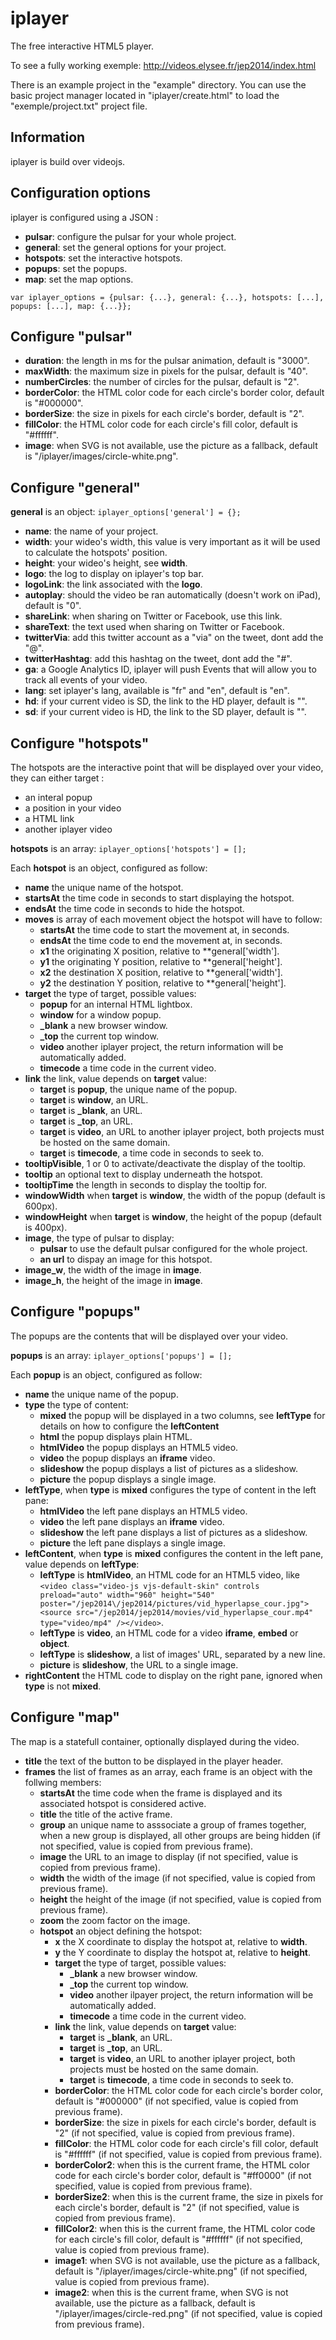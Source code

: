 iplayer
=======

The free interactive HTML5 player.

To see a fully working exemple: http://videos.elysee.fr/jep2014/index.html

There is an example project in the "example" directory. You can use the basic project manager located in "iplayer/create.html" to load the "exemple/project.txt" project file.

Information
--------------------------------------
iplayer is build over videojs.


Configuration options
--------------------------------------

iplayer is configured using a JSON :

- **pulsar**: configure the pulsar for your whole project.
- **general**: set the general options for your project.
- **hotspots**: set the interactive hotspots.
- **popups**: set the popups.
- **map**: set the map options.

`var iplayer_options = {pulsar: {...}, general: {...}, hotspots: [...], popups: [...], map: {...}};`

Configure "pulsar"
--------------------------------------

- **duration**: the length in ms for the pulsar animation, default is "3000".
- **maxWidth**: the maximum size in pixels for the pulsar, default is "40".
- **numberCircles**: the number of circles for the pulsar, default is "2".
- **borderColor**: the HTML color code for each circle's border color, default is "#000000".
- **borderSize**: the size in pixels for each circle's border, default is "2".
- **fillColor**: the HTML color code for each circle's fill color, default is "#ffffff".
- **image**: when SVG is not available, use the picture as a fallback, default is "/iplayer/images/circle-white.png".


Configure "general"
--------------------------------------

**general** is an object: `iplayer_options['general'] = {};`

- **name**: the name of your project.
- **width**: your wideo's width, this value is very important as it will be used to calculate the hotspots' position.
- **height**: your wideo's height, see **width**.
- **logo**: the log to display on iplayer's top bar.
- **logoLink**: the link associated with the **logo**.
- **autoplay**: should the video be ran automatically (doesn't work on iPad), default is "0".
- **shareLink**: when sharing on Twitter or Facebook, use this link. 
- **shareText**: the text used when sharing on Twitter or Facebook.
- **twitterVia**: add this twitter account as a "via" on the tweet, dont add the "@".
- **twitterHashtag**: add this hashtag on the tweet, dont add the "#".
- **ga**: a Google Analytics ID, iplayer will push Events that will allow you to track all events of your video.
- **lang**: set iplayer's lang, available is "fr" and "en", default is "en". 
- **hd**: if your current video is SD, the link to the HD player, default is "".
- **sd**: if your current video is HD, the link to the SD player, default is "".

Configure "hotspots"
--------------------------------------

The hotspots are the interactive point that will be displayed over your video, they can either target :
- an interal popup
- a position in your video
- a HTML link
- another iplayer video

**hotspots** is an array: `iplayer_options['hotspots'] = [];`

Each **hotspot** is an object, configured as follow:

- **name** the unique name of the hotspot.
- **startsAt** the time code in seconds to start displaying the hotspot.
- **endsAt** the time code in seconds to hide the hotspot.
- **moves** is array of each movement object the hotspot will have to follow:
	- **startsAt** the time code to start the movement at, in seconds.
	- **endsAt** the time code to end the movement at, in seconds.
	- **x1** the originating X position, relative to **general['width'].
	- **y1** the originating Y position, relative to **general['height'].
	- **x2** the destination X position, relative to **general['width'].
	- **y2** the destination Y position, relative to **general['height'].
- **target** the type of target, possible values:
	- **popup** for an internal HTML lightbox.
	- **window** for a window popup.
	- **_blank** a new browser window.
	- **_top** the current top window.
	- **video** another iplayer project, the return information will be automatically added.
	- **timecode** a time code in the current video.
- **link** the link, value depends on **target** value:
	- **target** is **popup**, the unique name of the popup.
	- **target** is **window**, an URL.
	- **target** is **_blank**, an URL.
	- **target** is **_top**, an URL.
	- **target** is **video**, an URL to another iplayer project, both projects must be hosted on the same domain.
	- **target** is **timecode**, a time code in seconds to seek to.
- **tooltipVisible**, 1 or 0 to activate/deactivate the display of the tooltip.
- **tooltip** an optional text to display underneath the hotspot.
- **tooltipTime** the length in seconds to display the tooltip for.
- **windowWidth** when **target** is **window**, the width of the popup (default is 600px).
- **windowHeight** when **target** is **window**, the height of the popup (default is 400px).
- **image**, the type of pulsar to display:
	- **pulsar** to use the default pulsar configured for the whole project.
	- **an url** to dispay an image for this hotspot.
- **image_w**, the width of the image in **image**.
- **image_h**, the height of the image in **image**.

Configure "popups"
--------------------------------------

The popups are the contents that will be displayed over your video.

**popups** is an array: `iplayer_options['popups'] = [];`

Each **popup** is an object, configured as follow:

- **name** the unique name of the popup.
- **type** the type of content:
	- **mixed** the popup will be displayed in a two columns, see **leftType** for details on how to configure the **leftContent**
	- **html** the popup displays plain HTML.
	- **htmlVideo** the popup displays an HTML5 video.
	- **video** the popup displays an **iframe** video.
	- **slideshow** the popup displays a list of pictures as a slideshow.
	- **picture** the popup displays a single image.
- **leftType**, when **type** is **mixed** configures the type of content in the left pane:
	- **htmlVideo** the left pane displays an HTML5 video.
	- **video** the left pane displays an **iframe** video.
	- **slideshow** the left pane displays a list of pictures as a slideshow.
	- **picture** the left pane displays a single image.
- **leftContent**, when **type** is **mixed** configures the content in the left pane, value depends on **leftType**:
	- **leftType** is **htmlVideo**, an HTML code for an HTML5 video, like `<video class="video-js vjs-default-skin" controls preload="auto" width="960" height="540" poster="/jep2014\/jep2014/pictures/vid_hyperlapse_cour.jpg"><source src="/jep2014/jep2014/movies/vid_hyperlapse_cour.mp4" type="video/mp4" /></video>`.
	- **leftType** is **video**, an HTML code for a video **iframe**, **embed** or **object**.
	- **leftType** is **slideshow**, a list of images' URL, separated by a new line.
	- **picture** is **slideshow**, the URL to a single image.
- **rightContent** the HTML code to display on the right pane, ignored when **type** is not **mixed**.

Configure "map"
--------------------------------------

The map is a statefull container, optionally displayed during the video.

- **title** the text of the button to be displayed in the player header.
- **frames** the list of frames as an array, each frame is an object with the follwing members:
	- **startsAt** the time code when the frame is displayed and its associated hotspot is considered active.
	- **title** the title of the active frame.
	- **group** an unique name to asssociate a group of frames together, when a new group is displayed, all other groups are being hidden (if not specified, value is copied from previous frame).
	- **image** the URL to an image to display (if not specified, value is copied from previous frame).
	- **width** the width of the image (if not specified, value is copied from previous frame).
	- **height** the height of the image (if not specified, value is copied from previous frame).
	- **zoom** the zoom factor on the image.
	- **hotspot** an object defining the hotspot:
		- **x** the X coordinate to display the hotspot at, relative to **width**.
		- **y** the Y coordinate to display the hotspot at, relative to **height**.
		- **target** the type of target, possible values:
			- **_blank** a new browser window.
			- **_top** the current top window.
			- **video** another ilpayer project, the return information will be automatically added.
			- **timecode** a time code in the current video.
		- **link** the link, value depends on **target** value:
			- **target** is **_blank**, an URL.
			- **target** is **_top**, an URL.
			- **target** is **video**, an URL to another iplayer project, both projects must be hosted on the same domain.
			- **target** is **timecode**, a time code in seconds to seek to.
		- **borderColor**: the HTML color code for each circle's border color, default is "#000000" (if not specified, value is copied from previous frame).
		- **borderSize**: the size in pixels for each circle's border, default is "2" (if not specified, value is copied from previous frame).
		- **fillColor**: the HTML color code for each circle's fill color, default is "#ffffff" (if not specified, value is copied from previous frame).
		- **borderColor2**: when this is the current frame, the HTML color code for each circle's border color, default is "#ff0000" (if not specified, value is copied from previous frame).
		- **borderSize2**: when this is the current frame, the size in pixels for each circle's border, default is "2" (if not specified, value is copied from previous frame).
		- **fillColor2**: when this is the current frame, the HTML color code for each circle's fill color, default is "#ffffff" (if not specified, value is copied from previous frame).
		- **image1**: when SVG is not available, use the picture as a fallback, default is "/iplayer/images/circle-white.png" (if not specified, value is copied from previous frame).
		- **image2**: when this is the current frame, when SVG is not available, use the picture as a fallback, default is "/iplayer/images/circle-red.png" (if not specified, value is copied from previous frame).
